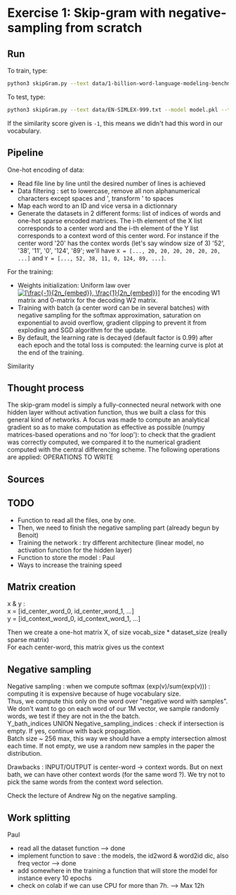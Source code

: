 # Exercise 1: Skip-gram with negative-sampling from scratch

## Run

To train, type:
```bash
python3 skipGram.py --text data/1-billion-word-language-modeling-benchmark-r13output/training-monolingual.tokenized.shuffled --model model.pkl
```
To test, type:
```bash
python3 skipGram.py --text data/EN-SIMLEX-999.txt --model model.pkl --test
```
If the similarity score given is `-1`, this means we didn't had this word in our vocabulary.

## Pipeline
One-hot encoding of data:
- Read file line by line until the desired number of lines is achieved
- Data filtering : set to lowercase, remove all non alphanumerical characters except spaces and ', transform ' to spaces
- Map each word to an ID and vice versa in a dictionnary
- Generate the datasets in 2 different forms: list of indices of words and one-hot sparse encoded matrices. The i-th element of the X list corresponds to a center word and the i-th element of the Y list corresponds to a context word of this center word. For instance if the center word '20' has the contex words (let's say window size of 3) '52', '38', '11', '0', '124', '89'; we'll have `X = [..., 20, 20, 20, 20, 20, 20, ...]` and `Y = [..., 52, 38, 11, 0, 124, 89, ...]`.

For the training:
- Weights initialization: Uniform law over <a href="https://www.codecogs.com/eqnedit.php?latex=[\frac{-1}{2n_{embed}},&space;\frac{1}{2n_{embed}}]" target="_blank"><img src="https://latex.codecogs.com/gif.latex?[\frac{-1}{2n_{embed}},&space;\frac{1}{2n_{embed}}]" title="[\frac{-1}{2n_{embed}}, \frac{1}{2n_{embed}}]" /></a> for the encoding W1 matrix and 0-matrix for the decoding W2 matrix.
- Training with batch (a center word can be in several batches) with negative sampling for the softmax approximation, saturation on exponential to avoid overflow, gradient clipping to prevent it from exploding and SGD algorithm for the update.
- By default, the learning rate is decayed (default factor is 0.99) after each epoch and the total loss is computed: the learning curve is plot at the end of the training.

Similarity

## Thought process
The skip-gram model is simply a fully-connected neural network with one hidden layer without activation function, thus we built a class for this general kind of networks. A focus was made to compute an analytical gradient so as to make computation as effective as possible (numpy matrices-based operations and no 'for loop'): to check that the gradient was correctly computed, we compared it to the numerical gradient computed with the central differencing scheme. The following operations are applied:
OPERATIONS TO WRITE

## Sources

## TODO
- Function to read all the files, one by one.  
- Then, we need to finish the negative sampling part (already begun by Benoit)  
- Training the network : try different architecture (linear model, no activation function for the hidden layer)  
- Function to store the model : Paul  
- Ways to increase the training speed  

## Matrix creation
x & y :  
x = [id_center_word_0, id_center_word_1, ...]  
y = [id_context_word_0, id_context_word_1, ...]  

Then we create a one-hot matrix X, of size vocab_size * dataset_size (really sparse matrix)  
For each center-word, this matrix gives us the context  

## Negative sampling

Negative sampling : when we compute softmax (exp(v)/sum(exp(v))) : computing it is expensive because of huge vocabulary size.  
Thus, we compute this only on the word over "negative word with samples".
We don't want to go on each word of our 1M vector, we sample randomly words, we test if they are not in the the batch.  
Y_bath_indices UNION Negative_sampling_indices : check if intersection is empty. If yes, continue with back propagation.  
Batch size ~ 256 max, this way we should have a empty intersection almost each time. If not empty, we use a random new samples in the paper the distribution.  

Drawbacks : INPUT/OUTPUT is center-word -> context words. But on next bath, we can have other context words (for the same word ?). We try not to pick the same words from the context word selection.  
  
Check the lecture of Andrew Ng on the negative sampling.  
  
## Work splitting
Paul
- read all the dataset function --> done
- implement function to save : the models, the id2word & word2id dic, also freq vector --> done
- add somewhere in the training a function that will store the model for instance every 10 epochs
- check on colab if we can use CPU for more than 7h. --> Max 12h
